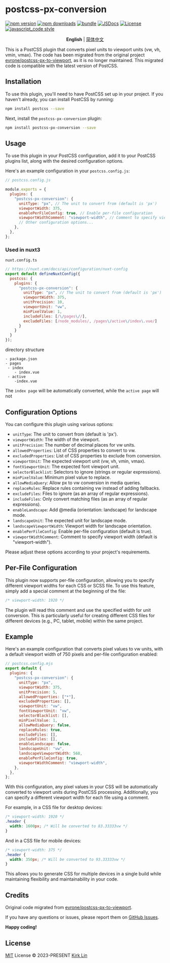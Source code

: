 # postcss-px-conversion

[![npm version][npm-version-src]][npm-version-href]
[![npm downloads][npm-downloads-src]][npm-downloads-href]
[![bundle][bundle-src]][bundle-href]
[![JSDocs][jsdocs-src]][jsdocs-href]
[![License][license-src]][license-href]
[![javascript_code style][code-style-image]][code-style-url]

<!-- Badges -->

[npm-version-src]: https://img.shields.io/npm/v/postcss-px-conversion?style=flat&colorA=080f12&colorB=3491fa
[npm-version-href]: https://npmjs.com/package/postcss-px-conversion
[npm-downloads-src]: https://img.shields.io/npm/dm/postcss-px-conversion?style=flat&colorA=080f12&colorB=3491fa
[npm-downloads-href]: https://npmjs.com/package/postcss-px-conversion
[bundle-src]: https://img.shields.io/bundlephobia/minzip/postcss-px-conversion?style=flat&colorA=080f12&colorB=3491fa&label=minzip
[bundle-href]: https://bundlephobia.com/result?p=postcss-px-conversion
[license-src]: https://img.shields.io/github/license/kirklin/postcss-px-conversion.svg?style=flat&colorA=080f12&colorB=3491fa
[license-href]: https://github.com/kirklin/postcss-px-conversion/blob/main/LICENSE
[jsdocs-src]: https://img.shields.io/badge/jsdocs-reference-080f12?style=flat&colorA=080f12&colorB=3491fa
[jsdocs-href]: https://www.jsdocs.io/package/postcss-px-conversion
[code-style-image]: https://img.shields.io/badge/code__style-%40kirklin%2Feslint--config-3491fa?style=flat&colorA=080f12&colorB=3491fa
[code-style-url]: https://github.com/kirklin/eslint-config/

<div align='center'>
<b>English</b> | <a href="README.zh-CN.md">简体中文</a>
</div>

This is a PostCSS plugin that converts pixel units to viewport units (vw, vh, vmin, vmax). The code has been migrated from the original project [evrone/postcss-px-to-viewport](https://github.com/evrone/postcss-px-to-viewport), as it is no longer maintained. This migrated code is compatible with the latest version of PostCSS.

## Installation

To use this plugin, you'll need to have PostCSS set up in your project. If you haven't already, you can install PostCSS by running:

```bash
npm install postcss --save
```

Next, install the `postcss-px-conversion` plugin:

```bash
npm install postcss-px-conversion --save
```

## Usage

To use this plugin in your PostCSS configuration, add it to your PostCSS plugins list, along with the desired configuration options.

Here's an example configuration in your `postcss.config.js`:

```javascript
// postcss.config.js

module.exports = {
  plugins: {
    "postcss-px-conversion": {
      unitType: "px", // The unit to convert from (default is 'px')
      viewportWidth: 375,
      enablePerFileConfig: true, // Enable per-file configuration
      viewportWidthComment: "viewport-width", // Comment to specify viewport width
      // Other configuration options...
    },
  },
};
```

### Used in nuxt3

`nuxt.config.ts`

```javascript
// https://nuxt.com/docs/api/configuration/nuxt-config
export default defineNuxtConfig({
  postcss: {
    plugins: {
      "postcss-px-conversion": {
        unitType: "px", // The unit to convert from (default is 'px')
        viewportWidth: 375,
        unitPrecision: 10,
        viewportUnit: "vw",
        minPixelValue: 1,
        includeFiles: [/\/pages\//],
        excludeFiles: [/node_modules/, /pages\/active\/index\.vue/]
      }
    }
  }
});
```

directory structure

```
- package.json
- pages
 - index
    - index.vue
 - active
    -index.vue
```

The `index page` will be automatically converted, while the `active page` will not

## Configuration Options

You can configure this plugin using various options:

- `unitType`: The unit to convert from (default is 'px').
- `viewportWidth`: The width of the viewport.
- `unitPrecision`: The number of decimal places for vw units.
- `allowedProperties`: List of CSS properties to convert to vw.
- `excludedProperties`: List of CSS properties to exclude from conversion.
- `viewportUnit`: The expected viewport unit (vw, vh, vmin, vmax).
- `fontViewportUnit`: The expected font viewport unit.
- `selectorBlacklist`: Selectors to ignore (strings or regular expressions).
- `minPixelValue`: Minimum pixel value to replace.
- `allowMediaQuery`: Allow px to vw conversion in media queries.
- `replaceRules`: Replace rules containing vw instead of adding fallbacks.
- `excludeFiles`: Files to ignore (as an array of regular expressions).
- `includeFiles`: Only convert matching files (as an array of regular expressions).
- `enableLandscape`: Add @media (orientation: landscape) for landscape mode.
- `landscapeUnit`: The expected unit for landscape mode.
- `landscapeViewportWidth`: Viewport width for landscape orientation.
- `enablePerFileConfig`: Enable per-file configuration (default is true).
- `viewportWidthComment`: Comment to specify viewport width (default is "viewport-width").

Please adjust these options according to your project's requirements.

## Per-File Configuration

This plugin now supports per-file configuration, allowing you to specify different viewport widths for each CSS or SCSS file. To use this feature, simply add a special comment at the beginning of the file:

```css
/* viewport-width: 1920 */
```

The plugin will read this comment and use the specified width for unit conversion. This is particularly useful for creating different CSS files for different devices (e.g., PC, tablet, mobile) within the same project.

## Example

Here's an example configuration that converts pixel values to vw units, with a default viewport width of 750 pixels and per-file configuration enabled:

```javascript
// postcss.config.mjs
export default {
  plugins: {
    "postcss-px-conversion": {
      unitType: "px",
      viewportWidth: 375,
      unitPrecision: 5,
      allowedProperties: ["*"],
      excludedProperties: [],
      viewportUnit: "vw",
      fontViewportUnit: "vw",
      selectorBlacklist: [],
      minPixelValue: 1,
      allowMediaQuery: false,
      replaceRules: true,
      excludeFiles: [],
      includeFiles: [],
      enableLandscape: false,
      landscapeUnit: "vw",
      landscapeViewportWidth: 568,
      enablePerFileConfig: true,
      viewportWidthComment: "viewport-width",
    },
  },
};
```

With this configuration, any pixel values in your CSS will be automatically converted to viewport units during PostCSS processing. Additionally, you can specify a different viewport width for each file using a comment.

For example, in a CSS file for desktop devices:

```css
/* viewport-width: 1920 */
.header {
  width: 1600px; /* Will be converted to 83.33333vw */
}
```

And in a CSS file for mobile devices:

```css
/* viewport-width: 375 */
.header {
  width: 350px; /* Will be converted to 93.33333vw */
}
```

This allows you to generate CSS for multiple devices in a single build while maintaining flexibility and maintainability in your code.

## Credits

Original code migrated from [evrone/postcss-px-to-viewport](https://github.com/evrone/postcss-px-to-viewport).

If you have any questions or issues, please report them on [GitHub Issues](https://github.com/kirklin/postcss-px-conversion/issues).

**Happy coding!**

## License

[MIT](./LICENSE) License &copy; 2023-PRESENT [Kirk Lin](https://github.com/kirklin)
